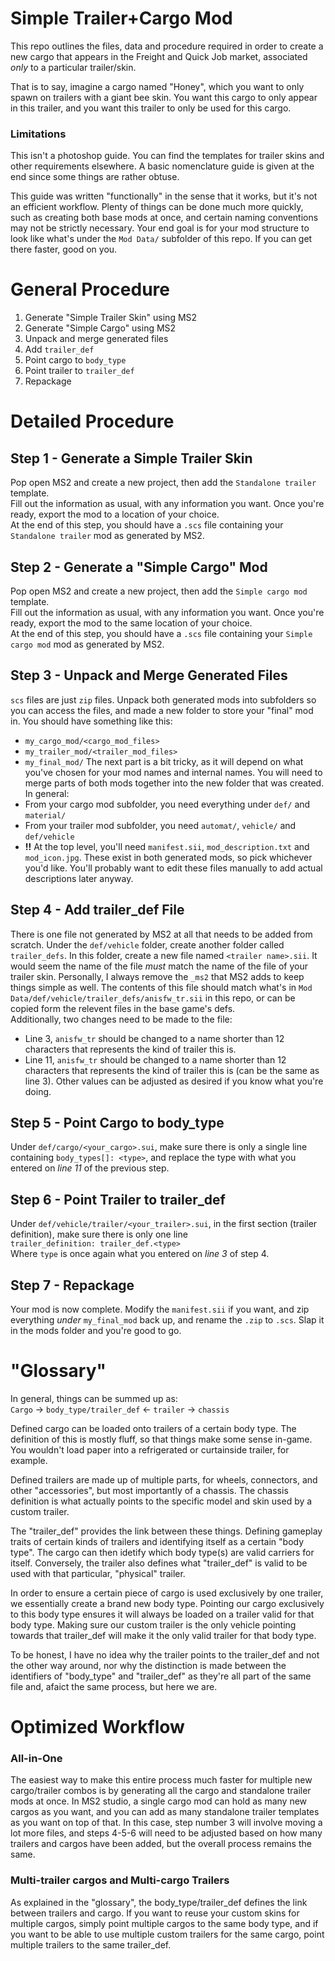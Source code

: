 # Simple Trailer+Cargo Mod
This repo outlines the files, data and procedure required in order to create a new cargo that appears in the Freight and Quick Job market, associated *only* to a particular trailer/skin.

That is to say, imagine a cargo named "Honey", which you want to only spawn on trailers with a giant bee skin. You want this cargo to only appear in this trailer, and you want this trailer to only be used for this cargo.

### Limitations
This isn't a photoshop guide. You can find the templates for trailer skins and other requirements elsewhere. A basic nomenclature guide is given at the end since some things are rather obtuse.

This guide was written "functionally" in the sense that it works, but it's not an efficient workflow. Plenty of things can be done much more quickly, such as creating both base mods at once, and certain naming conventions may not be strictly necessary. Your end goal is for your mod structure to look like what's under the `Mod Data/` subfolder of this repo. If you can get there faster, good on you.

# General Procedure
1. Generate "Simple Trailer Skin" using MS2
2. Generate "Simple Cargo" using MS2
3. Unpack and merge generated files
4. Add `trailer_def`
5. Point cargo to `body_type`
6. Point trailer to `trailer_def`
7. Repackage

# Detailed Procedure
## Step 1 - Generate a Simple Trailer Skin
Pop open MS2 and create a new project, then add the `Standalone trailer` template.  
Fill out the information as usual, with any information you want. Once you're ready, export the mod to a location of your choice.  
At the end of this step, you should have a `.scs` file containing your `Standalone trailer` mod as generated by MS2.

## Step 2 - Generate a "Simple Cargo" Mod
Pop open MS2 and create a new project, then add the `Simple cargo mod` template.  
Fill out the information as usual, with any information you want. Once you're ready, export the mod to the same location of your choice.  
At the end of this step, you should have a `.scs` file containing your `Simple cargo mod` mod as generated by MS2.

## Step 3 - Unpack and Merge Generated Files
`scs` files are just `zip` files. Unpack both generated mods into subfolders so you can access the files, and made a new folder to store your "final" mod in. You should have something like this:  
- `my_cargo_mod/<cargo_mod_files>`
- `my_trailer_mod/<trailer_mod_files>`
- `my_final_mod/`
The next part is a bit tricky, as it will depend on what you've chosen for your mod names and internal names. You will need to merge parts of both mods together into the new folder that was created. In general:
- From your cargo mod subfolder, you need everything under `def/` and `material/`
- From your trailer mod subfolder, you need `automat/`, `vehicle/` and `def/vehicle`
- **!!** At the top level, you'll need `manifest.sii`, `mod_description.txt` and `mod_icon.jpg`. These exist in both generated mods, so pick whichever you'd like. You'll probably want to edit these files manually to add actual descriptions later anyway.

## Step 4 - Add trailer_def File
There is one file not generated by MS2 at all that needs to be added from scratch. Under the `def/vehicle` folder, create another folder called `trailer_defs`. In this folder, create a new file named `<trailer name>.sii`. It would seem the name of the file *must* match the name of the file of your trailer skin. Personally, I always remove the `_ms2` that MS2 adds to keep things simple as well. The contents of this file should match what's in `Mod Data/def/vehicle/trailer_defs/anisfw_tr.sii` in this repo, or can be copied form the relevent files in the base game's defs.  
Additionally, two changes need to be made to the file:
- Line 3, `anisfw_tr` should be changed to a name shorter than 12 characters that represents the kind of trailer this is.
- Line 11, `anisfw_tr` should be changed to a name shorter than 12 characters that represents the kind of trailer this is (can be the same as line 3).
Other values can be adjusted as desired if you know what you're doing.

## Step 5 - Point Cargo to body_type
Under `def/cargo/<your_cargo>.sui`, make sure there is only a single line containing `body_types[]: <type>`, and replace the type with what you entered on *line 11* of the previous step.

## Step 6 - Point Trailer to trailer_def
Under `def/vehicle/trailer/<your_trailer>.sui`, in the first section (trailer definition), make sure there is only one line  
`trailer_definition: trailer_def.<type>`  
Where `type` is once again what you entered on *line 3* of step 4.

## Step 7 - Repackage
Your mod is now complete. Modify the `manifest.sii` if you want, and zip everything *under* `my_final_mod` back up, and rename the `.zip` to `.scs`. Slap it in the mods folder and you're good to go.



# "Glossary"
In general, things can be summed up as:  
`Cargo` -> `body_type/trailer_def` <- `trailer` -> `chassis`

Defined cargo can be loaded onto trailers of a certain body type. The definition of this is mostly fluff, so that things make some sense in-game. You wouldn't load paper into a refrigerated or curtainside trailer, for example.

Defined trailers are made up of multiple parts, for wheels, connectors, and other "accessories", but most importantly of a chassis. The chassis definition is what actually points to the specific model and skin used by a custom trailer.

The "trailer_def" provides the link between these things. Defining gameplay traits of certain kinds of trailers and identifying itself as a certain "body type". The cargo can then idetify which body type(s) are valid carriers for itself. Conversely, the trailer also defines what "trailer_def" is valid to be used with that particular, "physical" trailer.

In order to ensure a certain piece of cargo is used exclusively by one trailer, we essentially create a brand new body type. Pointing our cargo exclusively to this body type ensures it will always be loaded on a trailer valid for that body type. Making sure our custom trailer is the only vehicle pointing towards that trailer_def will make it the only valid trailer for that body type.

To be honest, I have no idea why the trailer points to the trailer_def and not the other way around, nor why the distinction is made between the identifiers of "body_type" and "trailer_def" as they're all part of the same file and, afaict the same process, but here we are.


# Optimized Workflow
### All-in-One
The easiest way to make this entire process much faster for multiple new cargo/trailer combos is by generating all the cargo and standalone trailer mods at once. In MS2 studio, a single cargo mod can hold as many new cargos as you want, and you can add as many standalone trailer templates as you want on top of that. In this case, step number 3 will involve moving a lot more files, and steps 4-5-6 will need to be adjusted based on how many trailers and cargos have been added, but the overall process remains the same.

### Multi-trailer cargos and Multi-cargo Trailers
As explained in the "glossary", the body_type/trailer_def defines the link between trailers and cargo. If you want to reuse your custom skins for multiple cargos, simply point multiple cargos to the same body type, and if you want to be able to use multiple custom trailers for the same cargo, point multiple trailers to the same trailer_def.
